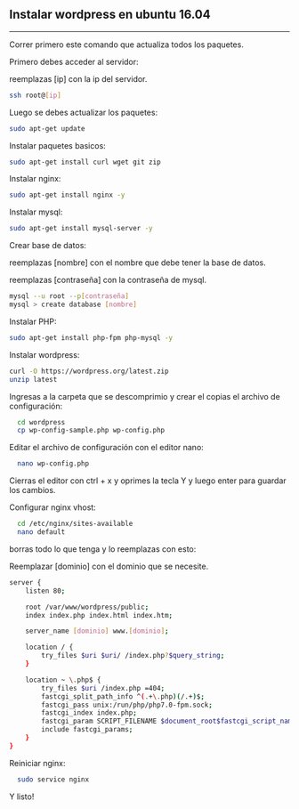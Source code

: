 ## Instalar wordpress en ubuntu 16.04
-----

Correr primero este comando que actualiza todos los paquetes.

Primero debes acceder al servidor:

reemplazas [ip] con la ip del servidor.

```bash
ssh root@[ip]
```

Luego se debes actualizar los paquetes:

```bash
sudo apt-get update
```
Instalar paquetes basicos:

```bash
sudo apt-get install curl wget git zip
```

Instalar nginx:

```bash
sudo apt-get install nginx -y
```

Instalar mysql:

```bash
sudo apt-get install mysql-server -y
```

Crear base de datos:

reemplazas [nombre] con el nombre que debe tener la base de datos.

reemplazas [contraseña] con la contraseña de mysql.
```bash
mysql --u root --p[contraseña]
mysql > create database [nombre]
```

Instalar PHP:

```bash
sudo apt-get install php-fpm php-mysql -y
```

Instalar wordpress:

```bash
curl -O https://wordpress.org/latest.zip
unzip latest
```

Ingresas a la carpeta que se descomprimio y crear el copias el archivo de configuración:
```bash
  cd wordpress
  cp wp-config-sample.php wp-config.php
```

Editar el archivo de configuración con el editor nano:
```bash
  nano wp-config.php
```

Cierras el editor con ctrl + x y oprimes la tecla Y y luego enter para guardar los cambios.

Configurar nginx vhost:

```bash
  cd /etc/nginx/sites-available
  nano default
```

borras todo lo que tenga y lo reemplazas con esto:

Reemplazar [dominio] con el dominio que se necesite.

```bash
server {
    listen 80;

    root /var/www/wordpress/public;
    index index.php index.html index.htm;

    server_name [dominio] www.[dominio];

    location / {
        try_files $uri $uri/ /index.php?$query_string;
    }

    location ~ \.php$ {
        try_files $uri /index.php =404;
        fastcgi_split_path_info ^(.+\.php)(/.+)$;
        fastcgi_pass unix:/run/php/php7.0-fpm.sock;
        fastcgi_index index.php;
        fastcgi_param SCRIPT_FILENAME $document_root$fastcgi_script_name;
        include fastcgi_params;
    }
}

```

Reiniciar nginx:

```bash
  sudo service nginx
```

Y listo!
